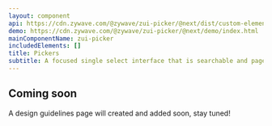 ```yaml
---
layout: component
api: https://cdn.zywave.com/@zywave/zui-picker/@next/dist/custom-elements.json
demo: https://cdn.zywave.com/@zywave/zui-picker/@next/demo/index.html
mainComponentName: zui-picker
includedElements: []
title: Pickers
subtitle: A focused single select interface that is searchable and paged.
---
```


## Coming soon

A design guidelines page will created and added soon, stay tuned!
